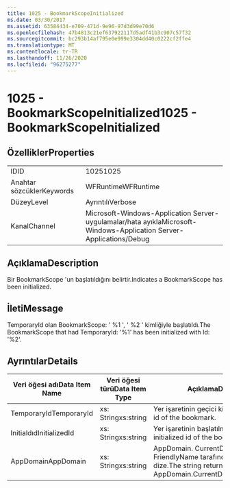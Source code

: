 ```yaml
---
title: 1025 - BookmarkScopeInitialized
ms.date: 03/30/2017
ms.assetid: 63584434-e709-471d-9e96-97d3d99e70d6
ms.openlocfilehash: 47b4813c21ef637922117d5adf41b3c907c57f32
ms.sourcegitcommit: bc293b14af795e0e999e3304dd40c0222cf2ffe4
ms.translationtype: MT
ms.contentlocale: tr-TR
ms.lasthandoff: 11/26/2020
ms.locfileid: "96275277"
---
```

# <a name="1025---bookmarkscopeinitialized"></a><span data-ttu-id="8c1ac-102">1025 - BookmarkScopeInitialized</span><span class="sxs-lookup"><span data-stu-id="8c1ac-102">1025 - BookmarkScopeInitialized</span></span>

## <a name="properties"></a><span data-ttu-id="8c1ac-103">Özellikler</span><span class="sxs-lookup"><span data-stu-id="8c1ac-103">Properties</span></span>  
  
|||  
|-|-|  
|<span data-ttu-id="8c1ac-104">ID</span><span class="sxs-lookup"><span data-stu-id="8c1ac-104">ID</span></span>|<span data-ttu-id="8c1ac-105">1025</span><span class="sxs-lookup"><span data-stu-id="8c1ac-105">1025</span></span>|  
|<span data-ttu-id="8c1ac-106">Anahtar sözcükler</span><span class="sxs-lookup"><span data-stu-id="8c1ac-106">Keywords</span></span>|<span data-ttu-id="8c1ac-107">WFRuntime</span><span class="sxs-lookup"><span data-stu-id="8c1ac-107">WFRuntime</span></span>|  
|<span data-ttu-id="8c1ac-108">Düzey</span><span class="sxs-lookup"><span data-stu-id="8c1ac-108">Level</span></span>|<span data-ttu-id="8c1ac-109">Ayrıntılı</span><span class="sxs-lookup"><span data-stu-id="8c1ac-109">Verbose</span></span>|  
|<span data-ttu-id="8c1ac-110">Kanal</span><span class="sxs-lookup"><span data-stu-id="8c1ac-110">Channel</span></span>|<span data-ttu-id="8c1ac-111">Microsoft-Windows-Application Server-uygulamalar/hata ayıkla</span><span class="sxs-lookup"><span data-stu-id="8c1ac-111">Microsoft-Windows-Application Server-Applications/Debug</span></span>|  
  
## <a name="description"></a><span data-ttu-id="8c1ac-112">Açıklama</span><span class="sxs-lookup"><span data-stu-id="8c1ac-112">Description</span></span>  

 <span data-ttu-id="8c1ac-113">Bir BookmarkScope 'un başlatıldığını belirtir.</span><span class="sxs-lookup"><span data-stu-id="8c1ac-113">Indicates a BookmarkScope has been initialized.</span></span>  
  
## <a name="message"></a><span data-ttu-id="8c1ac-114">İleti</span><span class="sxs-lookup"><span data-stu-id="8c1ac-114">Message</span></span>  

 <span data-ttu-id="8c1ac-115">TemporaryId olan BookmarkScope: ' %1 ', ' %2 ' kimliğiyle başlatıldı.</span><span class="sxs-lookup"><span data-stu-id="8c1ac-115">The BookmarkScope that had TemporaryId: '%1' has been initialized with Id: '%2'.</span></span>  
  
## <a name="details"></a><span data-ttu-id="8c1ac-116">Ayrıntılar</span><span class="sxs-lookup"><span data-stu-id="8c1ac-116">Details</span></span>  
  
|<span data-ttu-id="8c1ac-117">Veri öğesi adı</span><span class="sxs-lookup"><span data-stu-id="8c1ac-117">Data Item Name</span></span>|<span data-ttu-id="8c1ac-118">Veri öğesi türü</span><span class="sxs-lookup"><span data-stu-id="8c1ac-118">Data Item Type</span></span>|<span data-ttu-id="8c1ac-119">Açıklama</span><span class="sxs-lookup"><span data-stu-id="8c1ac-119">Description</span></span>|  
|--------------------|--------------------|-----------------|  
|<span data-ttu-id="8c1ac-120">TemporaryId</span><span class="sxs-lookup"><span data-stu-id="8c1ac-120">TemporaryId</span></span>|<span data-ttu-id="8c1ac-121">xs: String</span><span class="sxs-lookup"><span data-stu-id="8c1ac-121">xs:string</span></span>|<span data-ttu-id="8c1ac-122">Yer işaretinin geçici kimliği.</span><span class="sxs-lookup"><span data-stu-id="8c1ac-122">The temporary id of the bookmark.</span></span>|  
|<span data-ttu-id="8c1ac-123">Initialdıd</span><span class="sxs-lookup"><span data-stu-id="8c1ac-123">InitializedId</span></span>|<span data-ttu-id="8c1ac-124">xs: String</span><span class="sxs-lookup"><span data-stu-id="8c1ac-124">xs:string</span></span>|<span data-ttu-id="8c1ac-125">Yer işaretinin başlatılmış kimliği.</span><span class="sxs-lookup"><span data-stu-id="8c1ac-125">The initialized id of the bookmark.</span></span>|  
|<span data-ttu-id="8c1ac-126">AppDomain</span><span class="sxs-lookup"><span data-stu-id="8c1ac-126">AppDomain</span></span>|<span data-ttu-id="8c1ac-127">xs: String</span><span class="sxs-lookup"><span data-stu-id="8c1ac-127">xs:string</span></span>|<span data-ttu-id="8c1ac-128">AppDomain. CurrentDomain. FriendlyName tarafından döndürülen dize.</span><span class="sxs-lookup"><span data-stu-id="8c1ac-128">The string returned by AppDomain.CurrentDomain.FriendlyName.</span></span>|
